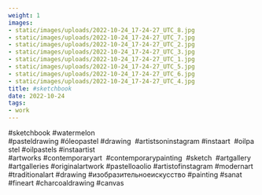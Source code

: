 ```yaml
---
weight: 1
images:
- static/images/uploads/2022-10-24_17-24-27_UTC_8.jpg
- static/images/uploads/2022-10-24_17-24-27_UTC_7.jpg
- static/images/uploads/2022-10-24_17-24-27_UTC_2.jpg
- static/images/uploads/2022-10-24_17-24-27_UTC_3.jpg
- static/images/uploads/2022-10-24_17-24-27_UTC_1.jpg
- static/images/uploads/2022-10-24_17-24-27_UTC_5.jpg
- static/images/uploads/2022-10-24_17-24-27_UTC_6.jpg
- static/images/uploads/2022-10-24_17-24-27_UTC_4.jpg
title: #sketchbook
date: 2022-10-24
tags:
- work
---
```


#sketchbook 
#watermelon 
#pasteldrawing #óleopastel #drawing  #artistsoninstagram #instaart  #oilpastel #oilpastels #instaartist #artworks #contemporaryart  #contemporarypainting  #sketch  #artgallery  #artgalleries #originalartwork  #pastelloaolio #artistofinstagram #modernart  #traditionalart #drawing #изобразительноеискусство #painting #sanat #fineart #charcoaldrawing #canvas
